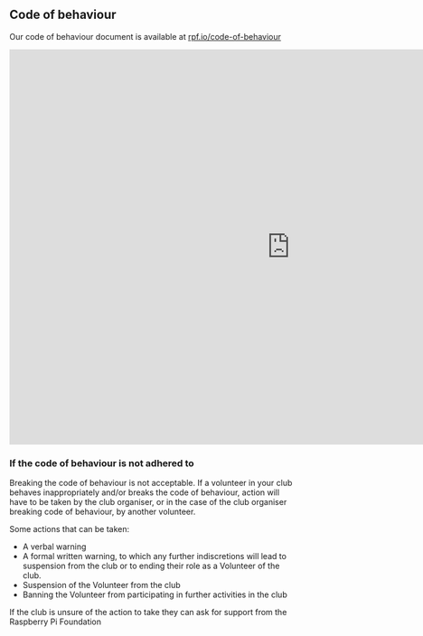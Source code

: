 ## Code of behaviour

Our code of behaviour document is available at [rpf.io/code-of-behaviour](http://rpf.io/code-of-behaviour)

<embed src="https://static.raspberrypi.org/files/safeguarding/Raspberry_Pi_Foundation-safeguarding-code-of-behaviour.pdf" width="992" height="700" 
 type="application/pdf">

### If the code of behaviour is not adhered to

Breaking the code of behaviour is not acceptable. If a volunteer in your club behaves inappropriately and/or breaks the code of behaviour, action will have to be taken by the club organiser, or in the case of the club organiser breaking code of behaviour, by another volunteer.

Some actions that can be taken:

* A verbal warning
* A formal written warning, to which any further indiscretions will lead to suspension from the club or to ending their role as a Volunteer of the club.
* Suspension of the Volunteer from the club
* Banning the Volunteer from participating in further activities in the club

If the club is unsure of the action to take they can ask for support from the Raspberry Pi Foundation
